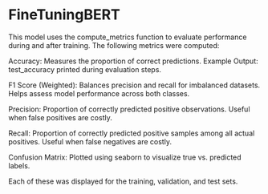 # FineTuningBERT

This model uses the compute_metrics function to evaluate performance during and after training. The following metrics were computed:

Accuracy: Measures the proportion of correct predictions.
Example Output: test_accuracy printed during evaluation steps.

F1 Score (Weighted): Balances precision and recall for imbalanced datasets.
Helps assess model performance across both classes.

Precision: Proportion of correctly predicted positive observations.
Useful when false positives are costly.

Recall: Proportion of correctly predicted positive samples among all actual positives.
Useful when false negatives are costly.

Confusion Matrix: Plotted using seaborn to visualize true vs. predicted labels.

Each of these was displayed for the training, validation, and test sets.
